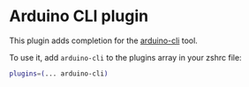 # Arduino CLI plugin

This plugin adds completion for the
[arduino-cli](https://github.com/arduino/arduino-cli) tool.

To use it, add `arduino-cli` to the plugins array in your zshrc file:

```zsh
plugins=(... arduino-cli)
```
